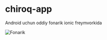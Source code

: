 # chiroq-app
Android uchun oddiy fonarik ionic freymvorkida


![Fonarik](https://lh3.googleusercontent.com/qpwb4BaDPRPlyJk9_OF7JoVsB3Ziduw71G70zlfVoGdTR1gQK_LuipNW4E-Yv54Qq7M=h900-rw)
